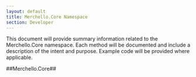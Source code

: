 ```yaml
---
layout: default
title: Merchello.Core Namespace
section: Developer
---
```

This document will provide summary information related to the Merchello.Core namespace.  Each method will be documented and include a description of the intent and purpose.  Example code will be provided where applicable.

##Merchello.Core##
